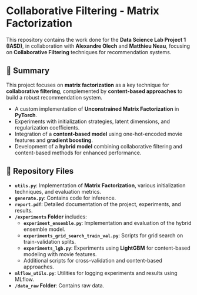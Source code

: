 # Collaborative Filtering - Matrix Factorization

This repository contains the work done for the **Data Science Lab Project 1 (IASD)**, in collaboration with **Alexandre Olech** and **Matthieu Neau**, focusing on **Collaborative Filtering** techniques for recommendation systems. 

## 📜 Summary
This project focuses on **matrix factorization** as a key technique for **collaborative filtering**, complemented by **content-based approaches** to build a robust recommendation system.
- A custom implementation of **Unconstrained Matrix Factorization** in **PyTorch**.
- Experiments with initialization strategies, latent dimensions, and regularization coefficients.
- Integration of a **content-based model** using one-hot-encoded movie features and **gradient boosting**.
- Development of a **hybrid model** combining collaborative filtering and content-based methods for enhanced performance.

## 📂 Repository Files
- **`utils.py`**: Implementation of **Matrix Factorization**, various initialization techniques, and evaluation metrics.
- **`generate.py`**: Contains code for inference.
- **`report.pdf`**: Detailed documentation of the project, experiments, and results.
- **`/experiments` Folder** includes:
  - **`experiment_ensemble.py`**: Implementation and evaluation of the hybrid ensemble model.
  - **`experiments_grid_search_train_val.py`**: Scripts for grid search on train-validation splits.
  - **`experiments_lgb.py`**: Experiments using **LightGBM** for content-based modeling with movie features.
  - Additional scripts for cross-validation and content-based approaches.
- **`mlflow_utils.py`**: Utilities for logging experiments and results using MLflow.
- **`/data_raw` Folder**: Contains raw data.


